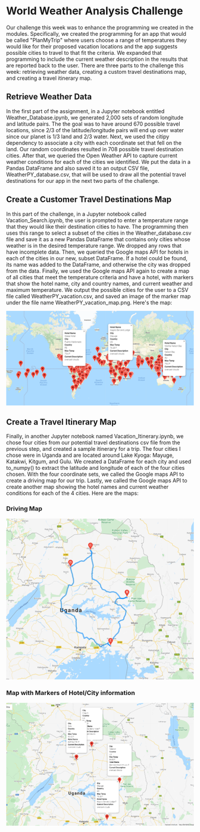 # World Weather Analysis Challenge

Our challenge this week was to enhance the programming we created in the modules. Specifically, we created the programming for an app that would be called "PlanMyTrip" where users choose a range of temperatures they would like for their proposed vacation locations and the app suggests possible cities to travel to that fit the criteria.  We expanded that programming to include the current weather description in the results that are reported back to the user. There are three parts to the challenge this week:  retrieving weather data, creating a custom travel destinations map, and creating a travel itinerary map.

## Retrieve Weather Data

In the first part of the assignment, in a Jupyter notebook entitled Weather_Database.ipynb, we generated 2,000 sets of random longitude and latitude pairs. The the goal was to have around 670 possible travel locations, since 2/3 of the latitude/longitude pairs will end up over water since our planet is 1/3 land and 2/3 water.   Next, we used the citipy dependency to associate a city with each coordinate set that fell on the land. Our random coordinates resulted in 708 possible travel destination cities. After that, we queried the Open Weather API to capture current weather conditions for each of the cities we identified.  We put the data in a Pandas DataFrame and also saved it to an output CSV file, WeatherPY_database.csv, that will be used to draw all the potential travel destinations for our app in the next two parts of the challenge.

## Create a Customer Travel Destinations Map

In this part of the challenge, in a Jupyter notebook called Vacation_Search.ipynb, the user is prompted to enter a temperature range that they would like their destination cities to have.  The programming then uses this range to select a subset of the cities in the Weather_database.csv file and save it as a new Pandas DataFrame that contains only cities whose weather is in the desired temperature range.  We dropped any rows that have incomplete data. Then, we queried the Google maps API for hotels in each of the cities in our new, subset DataFrame.  If a hotel could be found, its name was added to the DataFrame, and otherwise the city was dropped from the data.  Finally, we used the Google maps API again to create a map of all cities that meet the temperature criteria and have a hotel, with markers that show the hotel name, city and country names, and current weather and maximum temperature. We output the possible cities for the user to a CSV file called WeatherPY_vacation.csv, and saved an image of the marker map under the file name WeatherPY_vacation_map.png.  Here's the map:

![all possible locations vacation map](https://github.com/mgsrichard/World_Weather_Analysis/blob/main/Vacation_Search/WeatherPY_vacation_map.png)



## Create a Travel Itinerary Map

Finally, in another Jupyter notebook named Vacation_Itinerary.ipynb, we chose four cities from our potential travel destinations csv file from the previous step, and created a sample itinerary for a trip.  The four cities I chose were in Uganda and are located around Lake Kyoga: Mayuge, Katakwi, Kitgum, and Gulu. We created a DataFrame for each city and used to_numpy() to extract the latitude and longitude of each of the four cities chosen. With the four coordinate sets, we called the Google maps API to create a driving map for our trip.   Lastly, we called the Google maps API to create another map showing the hotel names and current weather conditions for each of the 4 cities.  Here are the maps:
### Driving Map
![Driving Map](https://github.com/mgsrichard/World_Weather_Analysis/blob/main/Vacation_Itinerary/WeatherPy_travel_map.png)

### Map with Markers of Hotel/City information
![Hotel Marker Map](https://github.com/mgsrichard/World_Weather_Analysis/blob/main/Vacation_Itinerary/WeatherPy_travel_map_markers.png)
